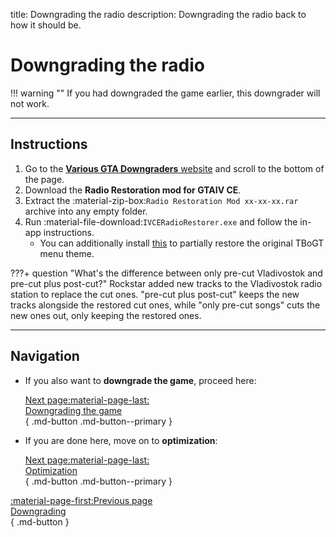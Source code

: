 title: Downgrading the radio
description: Downgrading the radio back to how it should be.

# Downgrading the radio

!!! warning ""
    If you had downgraded the game earlier, this downgrader will not work.

---

<h2>Instructions</h2> <a id="instructions"></a>

1. Go to the [**Various GTA Downgraders** website](http://downgraders.rockstarvision.com/) and scroll to the bottom of the page.
2. Download the **Radio Restoration mod for GTAIV CE**.
3. Extract the :material-zip-box:`Radio Restoration Mod xx-xx-xx.rar` archive into any empty folder.
4. Run :material-file-download:`IVCERadioRestorer.exe` and follow the in-app instructions.
    - You can additionally install [this](https://www.nexusmods.com/gta4/mods/234/?tab=files&file_id=646) to partially restore the original TBoGT menu theme.

???+ question "What's the difference between only pre-cut Vladivostok and pre-cut plus post-cut?"
    Rockstar added new tracks to the Vladivostok radio station to replace the cut ones. "pre-cut plus post-cut" keeps the new tracks alongside the restored cut ones, while "only pre-cut songs" cuts the new ones out, only keeping the restored ones.

---

<h2>Navigation</h2> <a id="navigation"></a>

<div class="grid cards" markdown>

- If you also want to **downgrade the game**, proceed here:

     [Next page:material-page-last:<br>Downgrading the game</br>](downgrading-the-game.md){ .md-button .md-button--primary }

- If you are done here, move on to **optimization**:

     [Next page:material-page-last:<br>Optimization</br>](../optimization.md){ .md-button .md-button--primary }

</div>

[:material-page-first:Previous page <br>Downgrading</br>](index.md){ .md-button }
